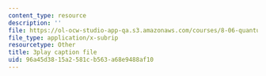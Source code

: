 ```yaml
---
content_type: resource
description: ''
file: https://ol-ocw-studio-app-qa.s3.amazonaws.com/courses/8-06-quantum-physics-iii-spring-2018/96a45d3815a2581cb563a68e9488af10_FIef9sP-Yq8.vtt
file_type: application/x-subrip
resourcetype: Other
title: 3play caption file
uid: 96a45d38-15a2-581c-b563-a68e9488af10
---
```

